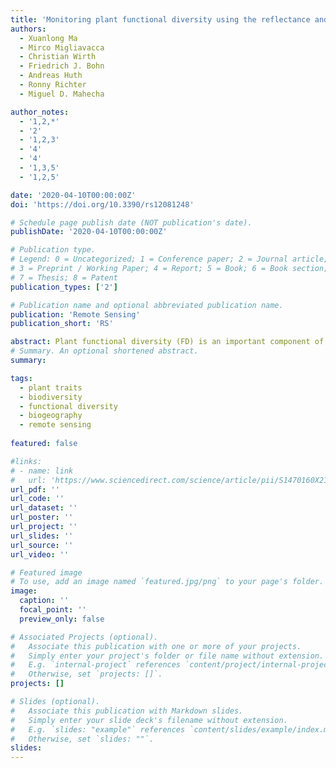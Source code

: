 ```yaml
---
title: 'Monitoring plant functional diversity using the reflectance and echo from space'
authors:
  - Xuanlong Ma
  - Mirco Migliavacca 
  - Christian Wirth
  - Friedrich J. Bohn
  - Andreas Huth
  - Ronny Richter
  - Miguel D. Mahecha 

author_notes:
  - '1,2,*'
  - '2'
  - '1,2,3'
  - '4'
  - '4'
  - '1,3,5'
  - '1,2,5'

date: '2020-04-10T00:00:00Z'
doi: 'https://doi.org/10.3390/rs12081248'

# Schedule page publish date (NOT publication's date).
publishDate: '2020-04-10T00:00:00Z'

# Publication type.
# Legend: 0 = Uncategorized; 1 = Conference paper; 2 = Journal article;
# 3 = Preprint / Working Paper; 4 = Report; 5 = Book; 6 = Book section;
# 7 = Thesis; 8 = Patent
publication_types: ['2']

# Publication name and optional abbreviated publication name.
publication: 'Remote Sensing'
publication_short: 'RS'

abstract: Plant functional diversity (FD) is an important component of biodiversity. Evidence shows that FD strongly determines ecosystem functioning and stability and also regulates various ecosystem services that underpin human well-being. Given the importance of FD, it is critical to monitor its variations in an explicit manner across space and time, a highly demanding task that cannot be resolved solely by field data. Today, high hopes are placed on satellite-based observations to complement field plot data. The promise is that multiscale monitoring of plant FD, ecosystem functioning, and their services is now possible at global scales in near real-time. However, non-trivial scale challenges remain to be overcome before plant ecology can capitalize on the latest advances in Earth Observation (EO). Here, we articulate the existing scale challenges in linking field and satellite data and further elaborated in detail how to address these challenges via the latest innovations in optical and radar sensor technologies and image analysis algorithms. Addressing these challenges not only requires novel remote sensing theories and algorithms but also urges more effective communication between remote sensing scientists and field ecologists to foster mutual understanding of the existing challenges. Only through a collaborative approach can we achieve the global plant functional diversity monitoring goal.
# Summary. An optional shortened abstract.
summary: 

tags:
  - plant traits
  - biodiversity
  - functional diversity
  - biogeography
  - remote sensing
  
featured: false

#links:
# - name: link
#   url: 'https://www.sciencedirect.com/science/article/pii/S1470160X21006658'
url_pdf: ''
url_code: ''
url_dataset: ''
url_poster: ''
url_project: ''
url_slides: ''
url_source: ''
url_video: ''

# Featured image
# To use, add an image named `featured.jpg/png` to your page's folder.
image:
  caption: ''
  focal_point: ''
  preview_only: false

# Associated Projects (optional).
#   Associate this publication with one or more of your projects.
#   Simply enter your project's folder or file name without extension.
#   E.g. `internal-project` references `content/project/internal-project/index.md`.
#   Otherwise, set `projects: []`.
projects: []

# Slides (optional).
#   Associate this publication with Markdown slides.
#   Simply enter your slide deck's filename without extension.
#   E.g. `slides: "example"` references `content/slides/example/index.md`.
#   Otherwise, set `slides: ""`.
slides:
---
```



